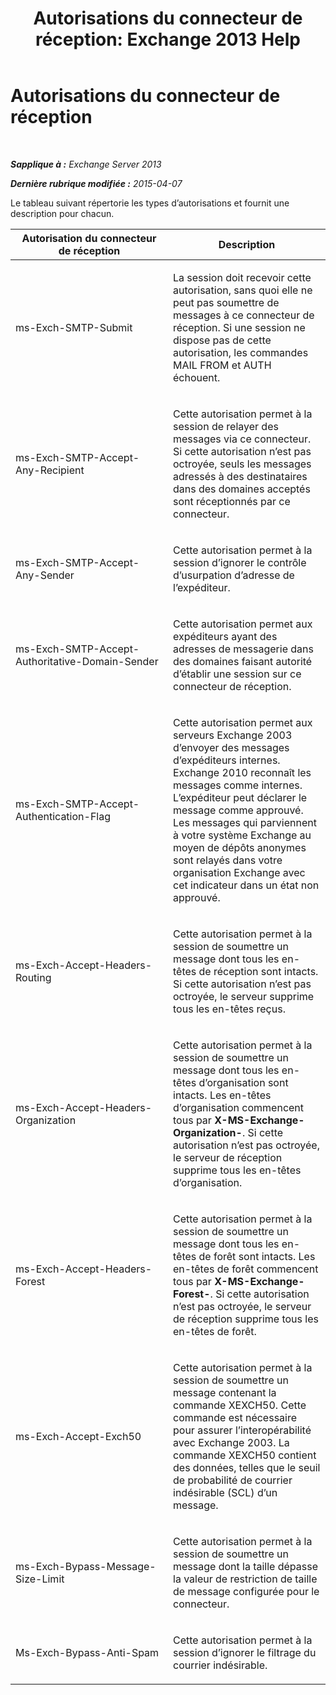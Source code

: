 ﻿---
title: 'Autorisations du connecteur de réception: Exchange 2013 Help'
TOCTitle: Autorisations du connecteur de réception
ms:assetid: 31af7139-6823-411b-81b3-e42edd83ee6c
ms:mtpsurl: https://technet.microsoft.com/fr-fr/library/JJ673053(v=EXCHG.150)
ms:contentKeyID: 50477833
ms.date: 04/24/2018
mtps_version: v=EXCHG.150
ms.translationtype: HT
---

# Autorisations du connecteur de réception

 

_**Sapplique à :** Exchange Server 2013_

_**Dernière rubrique modifiée :** 2015-04-07_

Le tableau suivant répertorie les types d’autorisations et fournit une description pour chacun.


<table>
<colgroup>
<col style="width: 50%" />
<col style="width: 50%" />
</colgroup>
<thead>
<tr class="header">
<th>Autorisation du connecteur de réception</th>
<th>Description</th>
</tr>
</thead>
<tbody>
<tr class="odd">
<td><p>ms-Exch-SMTP-Submit</p></td>
<td><p>La session doit recevoir cette autorisation, sans quoi elle ne peut pas soumettre de messages à ce connecteur de réception. Si une session ne dispose pas de cette autorisation, les commandes MAIL FROM et AUTH échouent.</p></td>
</tr>
<tr class="even">
<td><p>ms-Exch-SMTP-Accept-Any-Recipient</p></td>
<td><p>Cette autorisation permet à la session de relayer des messages via ce connecteur. Si cette autorisation n’est pas octroyée, seuls les messages adressés à des destinataires dans des domaines acceptés sont réceptionnés par ce connecteur.</p></td>
</tr>
<tr class="odd">
<td><p>ms-Exch-SMTP-Accept-Any-Sender</p></td>
<td><p>Cette autorisation permet à la session d’ignorer le contrôle d’usurpation d’adresse de l’expéditeur.</p></td>
</tr>
<tr class="even">
<td><p>ms-Exch-SMTP-Accept-Authoritative-Domain-Sender</p></td>
<td><p>Cette autorisation permet aux expéditeurs ayant des adresses de messagerie dans des domaines faisant autorité d’établir une session sur ce connecteur de réception.</p></td>
</tr>
<tr class="odd">
<td><p>ms-Exch-SMTP-Accept-Authentication-Flag</p></td>
<td><p>Cette autorisation permet aux serveurs Exchange 2003 d’envoyer des messages d’expéditeurs internes. Exchange 2010 reconnaît les messages comme internes. L’expéditeur peut déclarer le message comme approuvé. Les messages qui parviennent à votre système Exchange au moyen de dépôts anonymes sont relayés dans votre organisation Exchange avec cet indicateur dans un état non approuvé.</p></td>
</tr>
<tr class="even">
<td><p>ms-Exch-Accept-Headers-Routing</p></td>
<td><p>Cette autorisation permet à la session de soumettre un message dont tous les en-têtes de réception sont intacts. Si cette autorisation n’est pas octroyée, le serveur supprime tous les en-têtes reçus.</p></td>
</tr>
<tr class="odd">
<td><p>ms-Exch-Accept-Headers-Organization</p></td>
<td><p>Cette autorisation permet à la session de soumettre un message dont tous les en-têtes d’organisation sont intacts. Les en-têtes d’organisation commencent tous par <strong>X-MS-Exchange-Organization-</strong>. Si cette autorisation n’est pas octroyée, le serveur de réception supprime tous les en-têtes d’organisation.</p></td>
</tr>
<tr class="even">
<td><p>ms-Exch-Accept-Headers-Forest</p></td>
<td><p>Cette autorisation permet à la session de soumettre un message dont tous les en-têtes de forêt sont intacts. Les en-têtes de forêt commencent tous par <strong>X-MS-Exchange-Forest-</strong>. Si cette autorisation n’est pas octroyée, le serveur de réception supprime tous les en-têtes de forêt.</p></td>
</tr>
<tr class="odd">
<td><p>ms-Exch-Accept-Exch50</p></td>
<td><p>Cette autorisation permet à la session de soumettre un message contenant la commande XEXCH50. Cette commande est nécessaire pour assurer l’interopérabilité avec Exchange 2003. La commande XEXCH50 contient des données, telles que le seuil de probabilité de courrier indésirable (SCL) d’un message.</p></td>
</tr>
<tr class="even">
<td><p>ms-Exch-Bypass-Message-Size-Limit</p></td>
<td><p>Cette autorisation permet à la session de soumettre un message dont la taille dépasse la valeur de restriction de taille de message configurée pour le connecteur.</p></td>
</tr>
<tr class="odd">
<td><p>Ms-Exch-Bypass-Anti-Spam</p></td>
<td><p>Cette autorisation permet à la session d’ignorer le filtrage du courrier indésirable.</p></td>
</tr>
</tbody>
</table>

